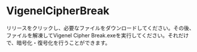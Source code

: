 # VigenelCipherBreak
リリースをクリックし、必要なファイルをダウンロードしてください。その後、ファイルを解凍してVigenel Cipher Break.exeを実行してください。それだけで、暗号化・復号化を行うことができます。
